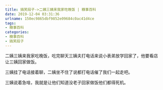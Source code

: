 ```yaml
---
title: 搞笑段子->二姨三姨来我家吃晚饭 | 糗事百科
date: 2019-12-04 03:31:36
urlname: 150ec9865dbf9852e09684c0ac41d4ce
tags: 
- 糗事百科
categories:
- 糗事百科
- 搞笑段子
---
```

二姨三姨来我家吃晚饭，吃完聊天三姨夫打电话来说小表弟放学回家了，他要看店让三姨回家做饭。

三姨挂了电话接着聊，二姨坐不住了说都打电话催了我们一起走吧。

三姨说着急啥，我就是让他们知道没老子回家做饭他们都得死机。


